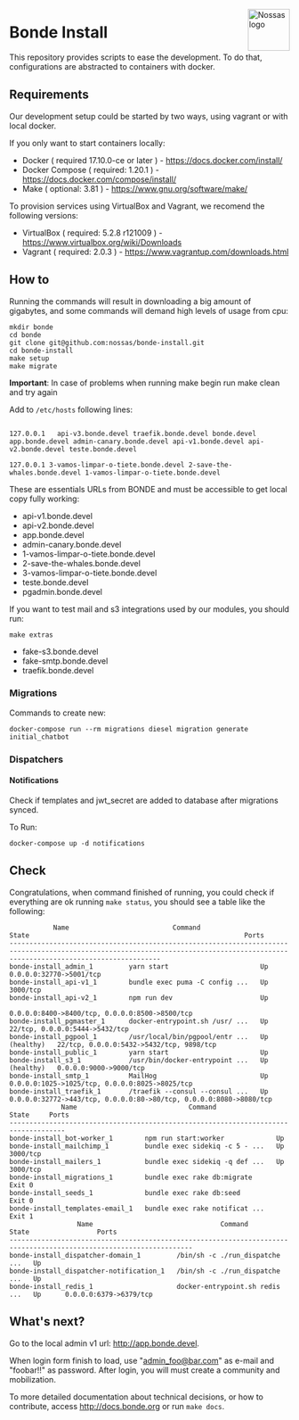 <img
  src="https://avatars2.githubusercontent.com/u/1479357?v=3&s=250"
  alt="Nossas logo"
  title="Nossas"
  align="right"
  height="75"
  width="75"
/>

# Bonde Install
This repository provides scripts to ease the development. To do that, configurations  are abstracted to containers with docker.

## Requirements

Our development setup could be started by two ways, using vagrant or with local docker.

If you only want to start containers locally:
* Docker ( required 17.10.0-ce or later ) - https://docs.docker.com/install/
* Docker Compose ( required: 1.20.1 ) - https://docs.docker.com/compose/install/
* Make ( optional: 3.81 ) - https://www.gnu.org/software/make/

To provision services using VirtualBox and Vagrant, we recomend the following versions:
* VirtualBox ( required: 5.2.8 r121009 ) - https://www.virtualbox.org/wiki/Downloads
* Vagrant ( required: 2.0.3 ) - https://www.vagrantup.com/downloads.html


## How to

Running the commands will result in downloading a big amount of gigabytes, and some commands will demand  high levels of usage from cpu:

```
mkdir bonde
cd bonde
git clone git@github.com:nossas/bonde-install.git
cd bonde-install
make setup
make migrate
```

**Important**: In case of problems when running make begin run make clean and try again

Add to ```/etc/hosts``` following lines:

```

127.0.0.1   api-v3.bonde.devel traefik.bonde.devel bonde.devel app.bonde.devel admin-canary.bonde.devel api-v1.bonde.devel api-v2.bonde.devel teste.bonde.devel

127.0.0.1 3-vamos-limpar-o-tiete.bonde.devel 2-save-the-whales.bonde.devel 1-vamos-limpar-o-tiete.bonde.devel
```

These are essentials URLs from BONDE and must be accessible to get local copy fully working:

* api-v1.bonde.devel
* api-v2.bonde.devel
* app.bonde.devel
* admin-canary.bonde.devel
* 1-vamos-limpar-o-tiete.bonde.devel
* 2-save-the-whales.bonde.devel
* 3-vamos-limpar-o-tiete.bonde.devel
* teste.bonde.devel
* pgadmin.bonde.devel

If you want to test mail and s3 integrations used by our modules, you should run:

```make extras```

* fake-s3.bonde.devel
* fake-smtp.bonde.devel
* traefik.bonde.devel

### Migrations

Commands to create new:

```docker-compose run --rm migrations diesel migration generate initial_chatbot```


### Dispatchers

#### Notifications

Check if templates and jwt_secret are added to database after migrations synced.

To Run:

```docker-compose up -d notifications```

## Check

Congratulations, when command finished of running, you could check if everything are ok running ```make status```, you should see a table like the following:

```
           Name                          Command                  State                                                      Ports
----------------------------------------------------------------------------------------------------------------------------------------------------------------------------------
bonde-install_admin_1         yarn start                       Up             0.0.0.0:32770->5001/tcp
bonde-install_api-v1_1        bundle exec puma -C config ...   Up             3000/tcp
bonde-install_api-v2_1        npm run dev                      Up
                                                                              0.0.0.0:8400->8400/tcp, 0.0.0.0:8500->8500/tcp
bonde-install_pgmaster_1      docker-entrypoint.sh /usr/ ...   Up             22/tcp, 0.0.0.0:5444->5432/tcp
bonde-install_pgpool_1        /usr/local/bin/pgpool/entr ...   Up (healthy)   22/tcp, 0.0.0.0:5432->5432/tcp, 9898/tcp
bonde-install_public_1        yarn start                       Up
bonde-install_s3_1            /usr/bin/docker-entrypoint ...   Up (healthy)   0.0.0.0:9000->9000/tcp
bonde-install_smtp_1          MailHog                          Up             0.0.0.0:1025->1025/tcp, 0.0.0.0:8025->8025/tcp
bonde-install_traefik_1       /traefik --consul --consul ...   Up             0.0.0.0:32772->443/tcp, 0.0.0.0:80->80/tcp, 0.0.0.0:8080->8080/tcp
             Name                            Command               State     Ports
------------------------------------------------------------------------------------
bonde-install_bot-worker_1        npm run start:worker             Up
bonde-install_mailchimp_1         bundle exec sidekiq -c 5 - ...   Up       3000/tcp
bonde-install_mailers_1           bundle exec sidekiq -q def ...   Up       3000/tcp
bonde-install_migrations_1        bundle exec rake db:migrate      Exit 0
bonde-install_seeds_1             bundle exec rake db:seed         Exit 0
bonde-install_templates-email_1   bundle exec rake notificat ...   Exit 1
                 Name                                Command               State                 Ports
--------------------------------------------------------------------------------------------------------------------
bonde-install_dispatcher-domain_1         /bin/sh -c ./run_dispatche ...   Up
bonde-install_dispatcher-notification_1   /bin/sh -c ./run_dispatche ...   Up
bonde-install_redis_1                     docker-entrypoint.sh redis ...   Up      0.0.0.0:6379->6379/tcp
```

## What's next?

Go to the local admin v1 url: http://app.bonde.devel.

When login form finish to load, use "admin_foo@bar.com" as e-mail and "foobar!!" as password. After login, you will must create a community and mobilization.

To more detailed documentation about technical decisions, or how to contribute, access http://docs.bonde.org or run ```make docs```.


